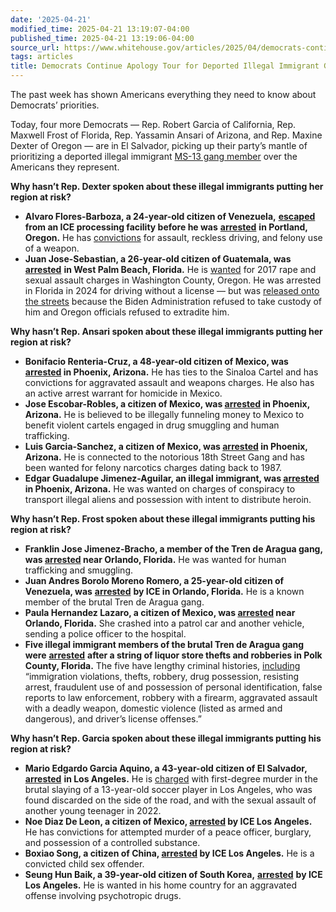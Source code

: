 ```yaml
---
date: '2025-04-21'
modified_time: 2025-04-21 13:19:07-04:00
published_time: 2025-04-21 13:19:06-04:00
source_url: https://www.whitehouse.gov/articles/2025/04/democrats-continue-apology-tour-for-deported-illegal-immigrant-gang-member/
tags: articles
title: Democrats Continue Apology Tour for Deported Illegal Immigrant Gang Member
---
```

 
The past week has shown Americans everything they need to know about
Democrats’ priorities.

Today, four more Democrats — Rep. Robert Garcia of California, Rep.
Maxwell Frost of Florida, Rep. Yassamin Ansari of Arizona, and Rep.
Maxine Dexter of Oregon — are in El Salvador, picking up their party’s
mantle of prioritizing a deported illegal immigrant [MS-13 gang
member](https://x.com/RapidResponse47/status/1914114854639526371) over
the Americans they represent.

**Why hasn’t Rep. Dexter spoken about these illegal immigrants putting
her region at risk?**

-   **Alvaro Flores-Barboza, a 24-year-old citizen of Venezuela,**
    [**escaped**](https://komonews.com/news/local/federal-court-filings-how-inmate-escaped-tacoma-ice-facility-immigration-migrant-border-venezuela-escape-geo-group-police)
    **from an ICE processing facility before he was**
    [**arrested**](https://x.com/EROSeattle/status/1906052686035956104)
    **in Portland, Oregon.** He has
    [convictions](https://www.koin.com/news/oregon/tacoma-ice-detainee-escapes-arrested-in-beaverton/)
    for assault, reckless driving, and felony use of a weapon.
-   **Juan Jose-Sebastian, a 26-year-old citizen of Guatemala, was**
    [**arrested**](https://cbs12.com/news/local/man-wanted-for-rape-in-oregon-back-in-jail-following-his-release)
    **in West Palm Beach, Florida.** He is
    [wanted](https://cbs12.com/news/local/wanted-rapist-illegal-immigrant-released-from-martin-county-jail-sheriff-speaks-out)
    for 2017 rape and sexual assault charges in Washington County,
    Oregon. He was arrested in Florida in 2024 for driving without a
    license — but was [released onto the
    streets](https://cbs12.com/news/local/wanted-rapist-illegal-immigrant-released-from-martin-county-jail-sheriff-speaks-out)
    because the Biden Administration refused to take custody of him and
    Oregon officials refused to extradite him.

**Why hasn’t Rep. Ansari spoken about these illegal immigrants putting
her region at risk?**

-   **Bonifacio Renteria-Cruz, a 48-year-old citizen of Mexico, was
    [arrested](https://www.justice.gov/usao-az/pr/hsi-arrests-previously-deported-violent-felon-fugitive-wanted-homicide-mexico)
    in Phoenix, Arizona.** He has ties to the Sinaloa Cartel and has
    convictions for aggravated assault and weapons charges. He also has
    an active arrest warrant for homicide in Mexico.
-   **Jose Escobar-Robles, a citizen of Mexico, was
    [arrested](https://nypost.com/2025/04/08/us-news/kristi-noem-dodges-kicks-from-migrant-suspect-as-she-leads-ice-deportation-raids-in-phoenix/)
    in Phoenix, Arizona.** He is believed to be illegally funneling
    money to Mexico to benefit violent cartels engaged in drug smuggling
    and human trafficking.
-   **Luis Garcia-Sanchez, a citizen of Mexico, was
    [arrested](https://www.breitbart.com/immigration/2025/04/08/kristi-noem-leads-dhs-ice-deportation-raid-in-arizona/)
    in Phoenix, Arizona.** He is connected to the notorious 18th Street
    Gang and has been wanted for felony narcotics charges dating back to
    1987.
-   **Edgar Guadalupe Jimenez-Aguilar, an illegal immigrant, was
    [arrested](https://www.justice.gov/usao-az/pr/illegal-alien-indicted-conspiracy-transport-other-aliens-and-possession-intent)
    in Phoenix, Arizona.** He was wanted on charges of conspiracy to
    transport illegal aliens and possession with intent to distribute
    heroin.

**Why hasn’t Rep. Frost spoken about these illegal immigrants putting
his region at risk?**

-   **Franklin Jose Jimenez-Bracho, a member of the Tren de Aragua gang,
    was
    [arrested](https://mynews13.com/fl/orlando/news/2025/03/21/florida-law-enforcement-officers-arrest-suspected-venezuelan-gang-member)
    near Orlando, Florida.** He was wanted for human trafficking and
    smuggling.
-   **Juan Andres Borolo Moreno Romero, a 25-year-old citizen of
    Venezuela, was**
    [**arrested**](https://x.com/RapidResponse47/status/1910417139179127248)
    **by ICE in Orlando, Florida.** He is a known member of the brutal
    Tren de Aragua gang.
-   **Paula Hernandez Lazaro, a citizen of Mexico, was
    [arrested](https://www.fox35orlando.com/news/undocumented-immigrant-arrested-after-crash-sends-belle-isle-officer-hospital)
    near Orlando, Florida.** She crashed into a patrol car and another
    vehicle, sending a police officer to the hospital.
-   **Five illegal immigrant members of the brutal Tren de Aragua gang
    were**
    [**arrested**](https://www.fox35orlando.com/news/5-undocumented-immigrants-linked-venezuelan-tren-de-argua-gang-arrested-florida)
    **after a string of liquor store thefts and robberies in Polk
    County, Florida.** The five have lengthy criminal histories,
    [including](https://www.fox35orlando.com/news/5-undocumented-immigrants-linked-venezuelan-tren-de-argua-gang-arrested-florida#:~:text=Officials%20say%20the,driver%E2%80%99s%20license%20offenses.)
    “immigration violations, thefts, robbery, drug possession, resisting
    arrest, fraudulent use of and possession of personal identification,
    false reports to law enforcement, robbery with a firearm, aggravated
    assault with a deadly weapon, domestic violence (listed as armed and
    dangerous), and driver’s license offenses.”

**Why hasn’t Rep. Garcia spoken about these illegal immigrants putting
his region at risk?**

-   **Mario Edgardo Garcia Aquino, a 43-year-old citizen of El
    Salvador,**
    [**arrested**](https://x.com/EROLosAngeles/status/1909979885155631541)
    **in Los Angeles.** He is
    [charged](https://www.nbclosangeles.com/investigations/soccer-coach-charged-with-murder-in-death-of-13-year-old-boy/3672564/)
    with first-degree murder in the brutal slaying of a 13-year-old
    soccer player in Los Angeles, who was found discarded on the side of
    the road, and with the sexual assault of another young teenager in
    2022.
-   **Noe Diaz De Leon, a citizen of Mexico,
    [arrested](https://x.com/EROLosAngeles/status/1899555177721651519)
    by ICE Los Angeles.** He has convictions for attempted murder of a
    peace officer, burglary, and possession of a controlled substance.
-   **Boxiao Song, a citizen of China,
    [arrested](https://x.com/EROLosAngeles/status/1892989803806761437)
    by ICE Los Angeles.** He is a convicted child sex offender.
-   **Seung Hun Baik, a 39-year-old citizen of South Korea,**
    [**arrested**](https://x.com/EROLosAngeles/status/1913254946172272812)
    **by ICE Los Angeles.** He is wanted in his home country for an
    aggravated offense involving psychotropic drugs.
